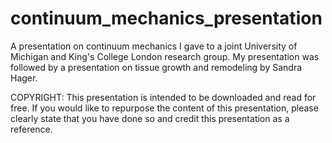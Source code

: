 # continuum_mechanics_presentation
A presentation on continuum mechanics I gave to a joint University of Michigan and King's College London research group. My presentation was followed by a presentation on tissue growth and remodeling by Sandra Hager.

COPYRIGHT: This presentation is intended to be downloaded and read for free. If you would like to repurpose the content of this presentation, please clearly state that you have done so and credit this presentation as a reference.
